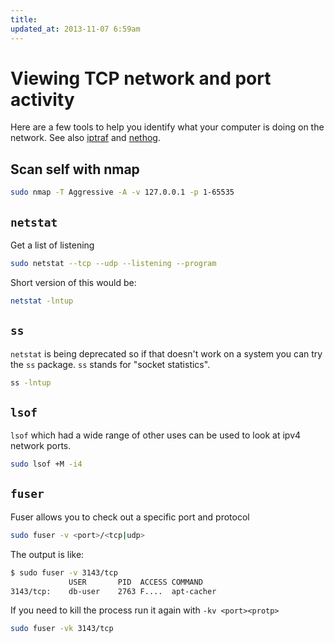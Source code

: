 ```yaml
---
title:
updated_at: 2013-11-07 6:59am
---
```


# Viewing TCP network and port activity

Here are a few tools to help you identify what your computer is doing on the
network. See also [iptraf](/notes/iptraf) and [nethog](/notes/nethog).

## Scan self with nmap
 
```bash
sudo nmap -T Aggressive -A -v 127.0.0.1 -p 1-65535
```

## `netstat`
Get a list of listening 

```sh
sudo netstat --tcp --udp --listening --program
```

Short version of this would be: 

```bash
netstat -lntup
```

## `ss`

`netstat` is being deprecated so if that doesn't work on a system you can try the `ss` package. `ss` stands for "socket statistics".

```bash
ss -lntup
```

## `lsof`

`lsof` which had a wide range of other uses can be used to look at ipv4 network ports.
 
```sh
sudo lsof +M -i4
```

## `fuser`
Fuser allows you to check out a specific port and protocol

```bash
sudo fuser -v <port>/<tcp|udp>
```

The output is like:

```bash
$ sudo fuser -v 3143/tcp
             USER       PID  ACCESS COMMAND
3143/tcp:    db-user    2763 F....  apt-cacher
```

If you need to kill the process run it again with `-kv <port><protp>`

```bash
sudo fuser -vk 3143/tcp
```
